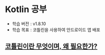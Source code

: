 # Kotlin 공부

- 학습 버전 : v1.8.10
- 학습 목표 : 코틀린을 사용하여 안드로이드 앱 배포

## [코틀린이란 무엇이며, 왜 필요한가?](Kotlin_1.md)
